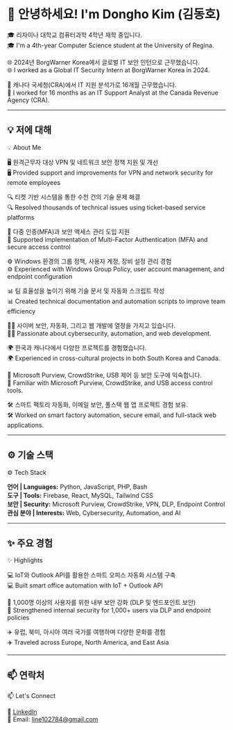 # 👋 안녕하세요! I'm Dongho Kim (김동호)

🎓 리자이나 대학교 컴퓨터과학 4학년 재학 중입니다.  
🎓 I'm a 4th-year Computer Science student at the University of Regina.

🌐 2024년 BorgWarner Korea에서 글로벌 IT 보안 인턴으로 근무했습니다.  
🌐 I worked as a Global IT Security Intern at BorgWarner Korea in 2024.

💼 캐나다 국세청(CRA)에서 IT 지원 분석가로 16개월 근무했습니다.  
💼 I worked for 16 months as an IT Support Analyst at the Canada Revenue Agency (CRA).

---

## 💡 저에 대해
💡 About Me

🖥️ 원격근무자 대상 VPN 및 네트워크 보안 정책 지원 및 개선  
🖥️ Provided support and improvements for VPN and network security for remote employees

🔍 티켓 기반 시스템을 통한 수천 건의 기술 문제 해결  
🔍 Resolved thousands of technical issues using ticket-based service platforms

🔐 다중 인증(MFA)과 보안 액세스 관리 도입 지원  
🔐 Supported implementation of Multi-Factor Authentication (MFA) and secure access control

⚙️ Windows 환경의 그룹 정책, 사용자 계정, 장비 설정 관리 경험  
⚙️ Experienced with Windows Group Policy, user account management, and endpoint configuration

📊 팀 효율성을 높이기 위해 기술 문서 및 자동화 스크립트 작성  
📊 Created technical documentation and automation scripts to improve team efficiency

👨‍💻 사이버 보안, 자동화, 그리고 웹 개발에 열정을 가지고 있습니다.  
👨‍💻 Passionate about cybersecurity, automation, and web development.

🌍 한국과 캐나다에서 다양한 프로젝트를 경험했습니다.  
🌍 Experienced in cross-cultural projects in both South Korea and Canada.

🔐 Microsoft Purview, CrowdStrike, USB 제어 등 보안 도구에 익숙합니다.  
🔐 Familiar with Microsoft Purview, CrowdStrike, and USB access control tools.

🛠️ 스마트 팩토리 자동화, 이메일 보안, 풀스택 웹 앱 프로젝트 경험 보유.  
🛠️ Worked on smart factory automation, secure email, and full-stack web applications.

---

## ⚙️ 기술 스택  
⚙️ Tech Stack

**언어 | Languages:** Python, JavaScript, PHP, Bash  
**도구 | Tools:** Firebase, React, MySQL, Tailwind CSS  
**보안 | Security:** Microsoft Purview, CrowdStrike, VPN, DLP, Endpoint Control  
**관심 분야 | Interests:** Web, Cybersecurity, Automation, and AI

---

## ✨ 주요 경험  
✨ Highlights

💻 IoT와 Outlook API를 활용한 스마트 오피스 자동화 시스템 구축  
💻 Built smart office automation with IoT + Outlook API

🔐 1,000명 이상의 사용자를 위한 내부 보안 강화 (DLP 및 엔드포인트 보안)  
🔐 Strengthened internal security for 1,000+ users via DLP and endpoint policies

✈️ 유럽, 북미, 아시아 여러 국가를 여행하며 다양한 문화를 경험  
✈️ Traveled across Europe, North America, and East Asia

---

## 📫 연락처  
📫 Let's Connect

🔗 [LinkedIn](www.linkedin.com/in/dongho-kim-64a0481b8)  
📧 Email: line102784@gmail.com



